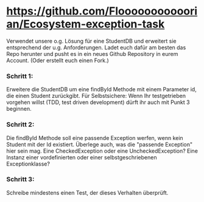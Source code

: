 # https://github.com/Flooooooooooorian/Ecosystem-exception-task
Verwendet unsere o.g. Lösung für eine StudentDB und erweitert sie entsprechend der u.g. Anforderungen. 
Ladet euch dafür am besten das Repo herunter und pusht es in ein neues Github Repository in eurem Account.
(Oder erstellt euch einen Fork.)


### Schritt 1:
Erweitere die StudentDB um eine findById Methode mit einem Parameter id, die einen Student zurückgibt.
Für Selbstsichere: Wenn Ihr testgetrieben vorgehen willst (TDD, test driven development) dürft ihr auch mit Punkt 3 beginnen.

### Schritt 2:
Die findById Methode soll eine passende Exception werfen, wenn kein Student mit der Id existiert.
Überlege auch, was die "passende Exception" hier sein mag.
Eine CheckedException oder eine UncheckedException? 
Eine Instanz einer vordefinierten oder einer selbstgeschriebenen Exceptionklasse?

### Schritt 3:
Schreibe mindestens einen Test, der dieses Verhalten überprüft.